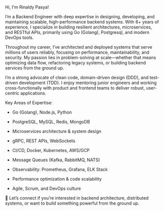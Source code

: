 Hi, I'm Rinaldy Pasya!

I’m a Backend Engineer with deep expertise in designing, developing, and maintaining scalable, high-performance backend systems. With 6+ years of experience, I specialize in building resilient architectures, microservices, and RESTful APIs, primarily using Go (Golang), Postgresql, and modern DevOps tools.

Throughout my career, I’ve architected and deployed systems that serve millions of users reliably, focusing on performance, maintainability, and security. My passion lies in problem-solving at scale—whether that means optimizing data flow, refactoring legacy systems, or building backend services from the ground up.

I’m a strong advocate of clean code, domain-driven design (DDD), and test-driven development (TDD). I enjoy mentoring junior engineers and working cross-functionally with product and frontend teams to deliver robust, user-centric applications.

Key Areas of Expertise:

- Go (Golang), Node.js, Python

- PostgreSQL, MySQL, Redis, MongoDB

- Microservices architecture & system design

- gRPC, REST APIs, WebSockets

- CI/CD, Docker, Kubernetes, AWS/GCP

- Message Queues (Kafka, RabbitMQ, NATS)

- Observability: Prometheus, Grafana, ELK Stack

- Performance optimization & code scalability

- Agile, Scrum, and DevOps culture

🚀 Let’s connect if you’re interested in backend architecture, distributed systems, or want to build something powerful from the ground up.
